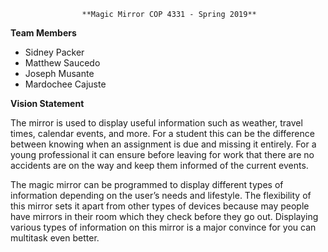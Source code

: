 					**Magic Mirror COP 4331 - Spring 2019**

**Team Members**
* Sidney Packer
* Matthew Saucedo
* Joseph Musante
* Mardochee Cajuste

**Vision Statement**

The mirror is used to display useful information such as weather, travel times, calendar events, and more. 
For a student this can be the difference between knowing when an assignment is due and missing it entirely.
For a young professional it can ensure before leaving for work that there are no accidents are on the way and keep them informed of the current events. 

The magic mirror can be programmed to display different types of information depending on the user’s needs and lifestyle.
The flexibility of this mirror sets it apart from other types of devices because may people have mirrors in their room which they check before they go out. Displaying various types of information on this mirror is a major convince for you can multitask even better.  



